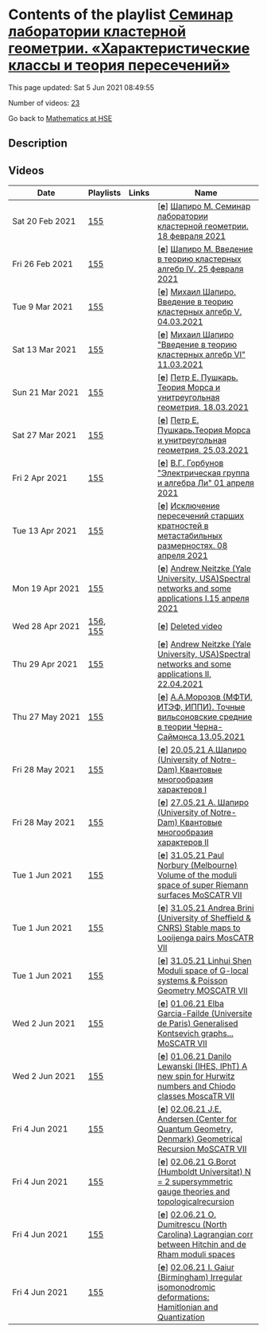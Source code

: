 # Contents of the playlist [Семинар лаборатории кластерной геометрии. «Характеристические классы и теория пересечений»](https://www.youtube.com/playlist?list=PLq3E5oubNNoD0JiX9n-Q4y2WD9xj5lMpA)

This page updated: Sat 5 Jun 2021 08:49:55

Number of videos: [23](#videos)

Go back to [Mathematics at HSE](../README.md)

## Description



## Videos

|Date|Playlists|Links|Name|
|---|---|---|---|
| Sat&nbsp;20&nbsp;Feb&nbsp;2021 | [155](./playlists/155 "Семинар лаборатории кластерной геометрии. «Характеристические классы и теория пересечений»") |  | [[**e**](https://studio.youtube.com/video/wRkBgs3K7PI/edit "Edit")] [Шапиро М. Семинар лаборатории кластерной геометрии. 18 февраля 2021](https://www.youtube.com/watch?v=wRkBgs3K7PI&list=PLq3E5oubNNoD0JiX9n-Q4y2WD9xj5lMpA) |
| Fri&nbsp;26&nbsp;Feb&nbsp;2021 | [155](./playlists/155 "Семинар лаборатории кластерной геометрии. «Характеристические классы и теория пересечений»") |  | [[**e**](https://studio.youtube.com/video/fl3fR0XGE04/edit "Edit")] [Шапиро М. Введение в теорию кластерных алгебр IV. 25 февраля 2021](https://www.youtube.com/watch?v=fl3fR0XGE04&list=PLq3E5oubNNoD0JiX9n-Q4y2WD9xj5lMpA) |
| Tue&nbsp;9&nbsp;Mar&nbsp;2021 | [155](./playlists/155 "Семинар лаборатории кластерной геометрии. «Характеристические классы и теория пересечений»") |  | [[**e**](https://studio.youtube.com/video/jlgRNQcP2YU/edit "Edit")] [Михаил Шапиро. Введение в теорию кластерных алгебр V. 04.03.2021](https://www.youtube.com/watch?v=jlgRNQcP2YU&list=PLq3E5oubNNoD0JiX9n-Q4y2WD9xj5lMpA) |
| Sat&nbsp;13&nbsp;Mar&nbsp;2021 | [155](./playlists/155 "Семинар лаборатории кластерной геометрии. «Характеристические классы и теория пересечений»") |  | [[**e**](https://studio.youtube.com/video/vWBJC2GMOnU/edit "Edit")] [Михаил Шапиро "Введение в теорию кластерных алгебр VI"  11.03.2021](https://www.youtube.com/watch?v=vWBJC2GMOnU&list=PLq3E5oubNNoD0JiX9n-Q4y2WD9xj5lMpA) |
| Sun&nbsp;21&nbsp;Mar&nbsp;2021 | [155](./playlists/155 "Семинар лаборатории кластерной геометрии. «Характеристические классы и теория пересечений»") |  | [[**e**](https://studio.youtube.com/video/ZANfiGFsugk/edit "Edit")] [Петр Е. Пушкарь. Теория Морса и унитреугольная геометрия. 18.03.2021](https://www.youtube.com/watch?v=ZANfiGFsugk&list=PLq3E5oubNNoD0JiX9n-Q4y2WD9xj5lMpA "(по совместной работе с М.Темкиным)") |
| Sat&nbsp;27&nbsp;Mar&nbsp;2021 | [155](./playlists/155 "Семинар лаборатории кластерной геометрии. «Характеристические классы и теория пересечений»") |  | [[**e**](https://studio.youtube.com/video/4ER14eWCD2I/edit "Edit")] [Петр Е. Пушкарь.Теория Морса и унитреугольная геометрия. 25.03.2021](https://www.youtube.com/watch?v=4ER14eWCD2I&list=PLq3E5oubNNoD0JiX9n-Q4y2WD9xj5lMpA "Петр Е. Пушкарь. Теория Морса и унитреугольная геометрия (по совместной работе с М.Темкиным)") |
| Fri&nbsp;2&nbsp;Apr&nbsp;2021 | [155](./playlists/155 "Семинар лаборатории кластерной геометрии. «Характеристические классы и теория пересечений»") |  | [[**e**](https://studio.youtube.com/video/tl5pStkpLfo/edit "Edit")] [В.Г. Горбунов "Электрическая группа и алгебра Ли"  01 апреля 2021](https://www.youtube.com/watch?v=tl5pStkpLfo&list=PLq3E5oubNNoD0JiX9n-Q4y2WD9xj5lMpA) |
| Tue&nbsp;13&nbsp;Apr&nbsp;2021 | [155](./playlists/155 "Семинар лаборатории кластерной геометрии. «Характеристические классы и теория пересечений»") |  | [[**e**](https://studio.youtube.com/video/dz0SRUiHBNo/edit "Edit")] [Исключение пересечений старших кратностей в метастабильных размерностях. 08 апреля 2021](https://www.youtube.com/watch?v=dz0SRUiHBNo&list=PLq3E5oubNNoD0JiX9n-Q4y2WD9xj5lMpA) |
| Mon&nbsp;19&nbsp;Apr&nbsp;2021 | [155](./playlists/155 "Семинар лаборатории кластерной геометрии. «Характеристические классы и теория пересечений»") |  | [[**e**](https://studio.youtube.com/video/gULnTZx-bic/edit "Edit")] [Andrew Neitzke (Yale University, USA)Spectral networks and some applications I.15 апреля 2021](https://www.youtube.com/watch?v=gULnTZx-bic&list=PLq3E5oubNNoD0JiX9n-Q4y2WD9xj5lMpA) |
| Wed&nbsp;28&nbsp;Apr&nbsp;2021 | [156](./playlists/156 "Семинар \"Комбинаторика инвариантов Васильева\""), [155](./playlists/155 "Семинар лаборатории кластерной геометрии. «Характеристические классы и теория пересечений»") |  | [[**e**](https://studio.youtube.com/video/KeB4qwFrZ58/edit "Edit")] [Deleted video](https://www.youtube.com/watch?v=KeB4qwFrZ58&list=PLq3E5oubNNoD0JiX9n-Q4y2WD9xj5lMpA "This video is unavailable.") |
| Thu&nbsp;29&nbsp;Apr&nbsp;2021 | [155](./playlists/155 "Семинар лаборатории кластерной геометрии. «Характеристические классы и теория пересечений»") |  | [[**e**](https://studio.youtube.com/video/XljziLYDV7M/edit "Edit")] [Andrew Neitzke (Yale University, USA)Spectral networks and some applications II, 22.04.2021](https://www.youtube.com/watch?v=XljziLYDV7M&list=PLq3E5oubNNoD0JiX9n-Q4y2WD9xj5lMpA) |
| Thu&nbsp;27&nbsp;May&nbsp;2021 | [155](./playlists/155 "Семинар лаборатории кластерной геометрии. «Характеристические классы и теория пересечений»") |  | [[**e**](https://studio.youtube.com/video/kQf5I1TjGsM/edit "Edit")] [А.А.Морозов (МФТИ, ИТЭФ, ИППИ). Точные вильсоновские средние в теории Черна-Саймонса 13.05.2021](https://www.youtube.com/watch?v=kQf5I1TjGsM&list=PLq3E5oubNNoD0JiX9n-Q4y2WD9xj5lMpA) |
| Fri&nbsp;28&nbsp;May&nbsp;2021 | [155](./playlists/155 "Семинар лаборатории кластерной геометрии. «Характеристические классы и теория пересечений»") |  | [[**e**](https://studio.youtube.com/video/BC98WZ4OdtY/edit "Edit")] [20.05.21 А.Шапиро (University of Notre-Dam) Квантовые многообразия характеров I](https://www.youtube.com/watch?v=BC98WZ4OdtY&list=PLq3E5oubNNoD0JiX9n-Q4y2WD9xj5lMpA "По ориентированной поверхности S и группе Ли G можно построить соответствующее многообразие характеров (пространство модулей G-локальных систем на S). Такие пространства модулей имеют естественную пуассонову структуру, и значит могут быть проквантованы. Существует несколько разных способов это сделать, один из которых использует кластерную пуассонову структуру на пространствах модулей, описанную Фоком и Гончаровым. Я расскажу об этом подходе, а также о том, как он связан с квантовыми группами, квантовыми монодромиями и квантовыми следами.") |
| Fri&nbsp;28&nbsp;May&nbsp;2021 | [155](./playlists/155 "Семинар лаборатории кластерной геометрии. «Характеристические классы и теория пересечений»") |  | [[**e**](https://studio.youtube.com/video/cbMUI3Dg3ec/edit "Edit")] [27.05.21 А. Шапиро (University of Notre-Dam) Квантовые многообразия характеров II](https://www.youtube.com/watch?v=cbMUI3Dg3ec&list=PLq3E5oubNNoD0JiX9n-Q4y2WD9xj5lMpA "По ориентированной поверхности S и группе Ли G можно построить соответствующее многообразие характеров (пространство модулей G-локальных систем на S). Такие пространства модулей имеют естественную пуассонову структуру, и значит могут быть проквантованы. Существует несколько разных способов это сделать, один из которых использует кластерную пуассонову структуру на пространствах модулей, описанную Фоком и Гончаровым. Я расскажу об этом подходе, а также о том, как он связан с квантовыми группами, квантовыми монодромиями и квантовыми следами.") |
| Tue&nbsp;1&nbsp;Jun&nbsp;2021 | [155](./playlists/155 "Семинар лаборатории кластерной геометрии. «Характеристические классы и теория пересечений»") |  | [[**e**](https://studio.youtube.com/video/wBv7_zbjpcw/edit "Edit")] [31.05.21 Paul Norbury (Melbourne) Volume of the moduli space of super Riemann surfaces MoSCATR VII](https://www.youtube.com/watch?v=wBv7_zbjpcw&list=PLq3E5oubNNoD0JiX9n-Q4y2WD9xj5lMpA "Dedicated to Sergey Natanzon") |
| Tue&nbsp;1&nbsp;Jun&nbsp;2021 | [155](./playlists/155 "Семинар лаборатории кластерной геометрии. «Характеристические классы и теория пересечений»") |  | [[**e**](https://studio.youtube.com/video/Pr_ueq6NwxQ/edit "Edit")] [31.05.21 Andrea Brini (University of Sheffield & CNRS) Stable maps to Looijenga pairs MosCATR VII](https://www.youtube.com/watch?v=Pr_ueq6NwxQ&list=PLq3E5oubNNoD0JiX9n-Q4y2WD9xj5lMpA) |
| Tue&nbsp;1&nbsp;Jun&nbsp;2021 | [155](./playlists/155 "Семинар лаборатории кластерной геометрии. «Характеристические классы и теория пересечений»") |  | [[**e**](https://studio.youtube.com/video/4C_fh3-hFK8/edit "Edit")] [31.05.21 Linhui Shen Moduli space of G-local systems  & Poisson Geometry MOSCATR VII](https://www.youtube.com/watch?v=4C_fh3-hFK8&list=PLq3E5oubNNoD0JiX9n-Q4y2WD9xj5lMpA) |
| Wed&nbsp;2&nbsp;Jun&nbsp;2021 | [155](./playlists/155 "Семинар лаборатории кластерной геометрии. «Характеристические классы и теория пересечений»") |  | [[**e**](https://studio.youtube.com/video/07eVZeXczWE/edit "Edit")] [01.06.21 Elba Garcia-Failde (Universite de Paris) Generalised Kontsevich graphs... MoSCATR VII](https://www.youtube.com/watch?v=07eVZeXczWE&list=PLq3E5oubNNoD0JiX9n-Q4y2WD9xj5lMpA) |
| Wed&nbsp;2&nbsp;Jun&nbsp;2021 | [155](./playlists/155 "Семинар лаборатории кластерной геометрии. «Характеристические классы и теория пересечений»") |  | [[**e**](https://studio.youtube.com/video/ajon8hQUBos/edit "Edit")] [01.06.21 Danilo Lewanski (IHES, IPhT) A new spin for Hurwitz numbers and Chiodo classes MoscaTR VII](https://www.youtube.com/watch?v=ajon8hQUBos&list=PLq3E5oubNNoD0JiX9n-Q4y2WD9xj5lMpA) |
| Fri&nbsp;4&nbsp;Jun&nbsp;2021 | [155](./playlists/155 "Семинар лаборатории кластерной геометрии. «Характеристические классы и теория пересечений»") |  | [[**e**](https://studio.youtube.com/video/guc4boc3bg4/edit "Edit")] [02.06.21 J.E. Andersen (Center for Quantum Geometry,  Denmark) Geometrical Recursion MoSCATR VII](https://www.youtube.com/watch?v=guc4boc3bg4&list=PLq3E5oubNNoD0JiX9n-Q4y2WD9xj5lMpA) |
| Fri&nbsp;4&nbsp;Jun&nbsp;2021 | [155](./playlists/155 "Семинар лаборатории кластерной геометрии. «Характеристические классы и теория пересечений»") |  | [[**e**](https://studio.youtube.com/video/AzkO07MLOuo/edit "Edit")] [02.06.21 G.Borot (Humboldt Universitat) N = 2 supersymmetric gauge theories and topologicalrecursion](https://www.youtube.com/watch?v=AzkO07MLOuo&list=PLq3E5oubNNoD0JiX9n-Q4y2WD9xj5lMpA) |
| Fri&nbsp;4&nbsp;Jun&nbsp;2021 | [155](./playlists/155 "Семинар лаборатории кластерной геометрии. «Характеристические классы и теория пересечений»") |  | [[**e**](https://studio.youtube.com/video/l7vx_6HTx7Q/edit "Edit")] [02.06.21 O. Dumitrescu (North Carolina) Lagrangian corr between Hitchin and de Rham moduli spaces](https://www.youtube.com/watch?v=l7vx_6HTx7Q&list=PLq3E5oubNNoD0JiX9n-Q4y2WD9xj5lMpA) |
| Fri&nbsp;4&nbsp;Jun&nbsp;2021 | [155](./playlists/155 "Семинар лаборатории кластерной геометрии. «Характеристические классы и теория пересечений»") |  | [[**e**](https://studio.youtube.com/video/gww09Yj2mq8/edit "Edit")] [02.06.21 I. Gaiur (Birmingham) Irregular isomonodromic deformations: Hamitlonian and Quantization](https://www.youtube.com/watch?v=gww09Yj2mq8&list=PLq3E5oubNNoD0JiX9n-Q4y2WD9xj5lMpA) |
